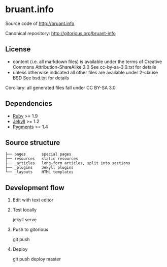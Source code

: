bruant.info
===========

Source code of <http://bruant.info>

Canonical repository: <http://gitorious.org/bruant-info>


License
-------

* content (i.e. all markdown files) is available under the terms of Creative
  Commons Attribution-ShareAlike 3.0
  See cc-by-sa-3.0.txt for details
* unless otherwise indicated all other files are available under 2-clause BSD
  See bsd.txt for details

Corollary: all generated files fall under CC BY-SA 3.0


Dependencies
------------

* [Ruby](https://www.ruby-lang.org) >= 1.9
* [Jekyll](http://jekyllrb.com) >= 1.2
* [Pygments](http://pygments.org) >= 1.4


Source structure
----------------

    ├── pages       special pages
    ├── resources   static resources
    ├── _articles   long-form articles, split into sections
    ├── _plugins    Jekyll plugins
    └── _layouts    HTML templates


Development flow
----------------

1. Edit with text editor

2. Test locally

    jekyll serve

3. Push to gitorious

    git push

4. Deploy

    git push deploy master
